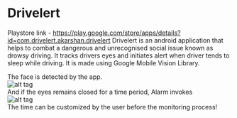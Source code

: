 # Drivelert
Playstore link - https://play.google.com/store/apps/details?id=com.drivelert.akarshan.drivelert
Drivelert is an android application that helps to combat a dangerous and unrecognised social issue known as drowsy driving. 
It tracks drivers eyes and initiates alert when driver tends to sleep while driving.
It is made using Google Mobile Vision Library.

The face is detected by the app.
<br>
![alt tag](https://github.com/akarshan96/Drivelert/blob/master/main-qimg-407edd0ab59bb2e648a3ce94cdf5452c.png)
<br>
And if the eyes remains closed for a time period, Alarm invokes
<br>
![alt tag](https://github.com/akarshan96/Drivelert/blob/master/main-qimg-17bd210133da2039886d57c07fee7c88.png)
<br>
The time can be customized by the user before the monitoring process!

